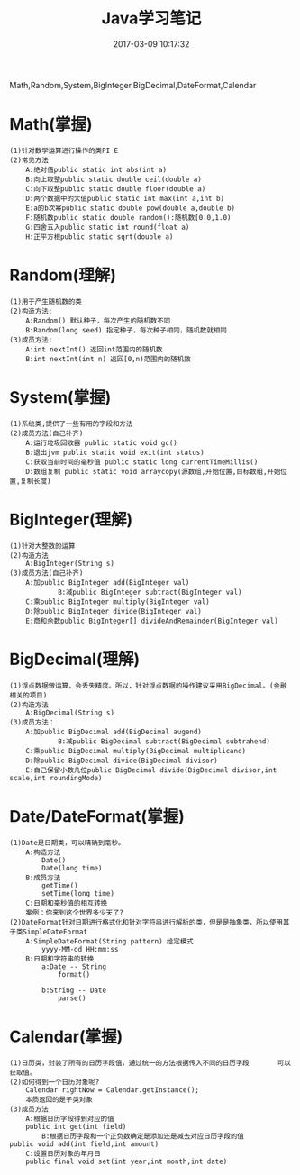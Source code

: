 ﻿---
title: Java学习笔记
date: 2017-03-09 10:17:32
tags:
- Java基础
toc: true
---


Math,Random,System,BigInteger,BigDecimal,DateFormat,Calendar
<!--more-->
# Math(掌握)
	(1)针对数学运算进行操作的类PI E
	(2)常见方法
		A:绝对值public static int abs(int a)
		B:向上取整public static double ceil(double a)
		C:向下取整public static double floor(double a)
		D:两个数据中的大值public static int max(int a,int b)
		E:a的b次幂public static double pow(double a,double b)
		F:随机数public static double random():随机数[0.0,1.0)
		G:四舍五入public static int round(float a)
		H:正平方根public static sqrt(double a)
# Random(理解)
	(1)用于产生随机数的类
	(2)构造方法:
		A:Random() 默认种子，每次产生的随机数不同
		B:Random(long seed) 指定种子，每次种子相同，随机数就相同
	(3)成员方法:
		A:int nextInt() 返回int范围内的随机数
		B:int nextInt(int n) 返回[0,n)范围内的随机数
# System(掌握)
	(1)系统类,提供了一些有用的字段和方法
	(2)成员方法(自己补齐)
		A:运行垃圾回收器 public static void gc()
		B:退出jvm public static void exit(int status)
		C:获取当前时间的毫秒值 public static long currentTimeMillis()
		D:数组复制 public static void arraycopy(源数组,开始位置,目标数组,开始位置,复制长度)
# BigInteger(理解)
	(1)针对大整数的运算
	(2)构造方法	
		A:BigInteger(String s)
	(3)成员方法(自己补齐)
		A:加public BigInteger add(BigInteger val)
                B:减public BigInteger subtract(BigInteger val)
		C:乘public BigInteger multiply(BigInteger val)
		D:除public BigInteger divide(BigInteger val)
		E:商和余数public BigInteger[] divideAndRemainder(BigInteger val)

# BigDecimal(理解)
	(1)浮点数据做运算，会丢失精度。所以，针对浮点数据的操作建议采用BigDecimal。(金融相关的项目)
	(2)构造方法
		A:BigDecimal(String s)
	(3)成员方法：
		A:加public BigDecimal add(BigDecimal augend)
                B:减public BigDecimal subtract(BigDecimal subtrahend)
		C:乘public BigDecimal multiply(BigDecimal multiplicand)
		D:除public BigDecimal divide(BigDecimal divisor)
		E:自己保留小数几位public BigDecimal divide(BigDecimal divisor,int scale,int roundingMode)

# Date/DateFormat(掌握)
	(1)Date是日期类，可以精确到毫秒。
		A:构造方法
			Date()
			Date(long time)
		B:成员方法
			getTime()
			setTime(long time)
		C:日期和毫秒值的相互转换
		案例：你来到这个世界多少天了?
	(2)DateFormat针对日期进行格式化和针对字符串进行解析的类，但是是抽象类，所以使用其子类SimpleDateFormat
		A:SimpleDateFormat(String pattern) 给定模式
			yyyy-MM-dd HH:mm:ss
		B:日期和字符串的转换
			a:Date -- String
				format()
				
			b:String -- Date
				parse()
	
# Calendar(掌握)
	(1)日历类，封装了所有的日历字段值，通过统一的方法根据传入不同的日历字段		可以获取值。
	(2)如何得到一个日历对象呢?
		Calendar rightNow = Calendar.getInstance();
		本质返回的是子类对象
	(3)成员方法
		A:根据日历字段得到对应的值
  		public int get(int field)
    		B:根据日历字段和一个正负数确定是添加还是减去对应日历字段的值			public void add(int field,int amount)
		C:设置日历对象的年月日
		public final void set(int year,int month,int date)